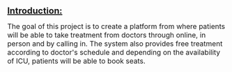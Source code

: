 <p><strong><span style="font-size: 20px;"><u>Introduction:</u></span></strong></p>
<p><span style="font-size: 16px;">The goal of this project is to create a platform from where patients will be able to take treatment from doctors through online, in person and by calling in. The system also provides free treatment according to doctor&apos;s schedule and depending on the availability of ICU, patients will be able to book seats. </span></p>
